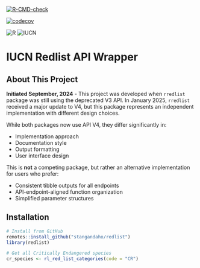   <!-- badges: start -->
  [![R-CMD-check](https://github.com/stangandaho/redlist/actions/workflows/R-CMD-check.yaml/badge.svg)](https://github.com/stangandaho/redlist/actions/workflows/R-CMD-check.yaml)
  <!-- badges: end -->

[![codecov](https://codecov.io/gh/stangandaho/redlist/graph/badge.svg?token=AS6SSJ8F1N)](https://codecov.io/gh/stangandaho/redlist)

![R](https://img.shields.io/badge/R-%2764.svg?style=for-the-badge&logo=R&logoColor=white)
![IUCN](https://img.shields.io/badge/IUCN_Red_List-API_V4-blue)

# IUCN Redlist API Wrapper

## About This Project

**Initiated September, 2024** - This project was developed when `rredlist` package 
was still using the deprecated V3 API. In January 2025, `rredlist` received a major 
update to V4, but this package represents an independent implementation with different design choices.

While both packages now use API V4, they differ significantly in:
- Implementation approach
- Documentation style
- Output formatting
- User interface design

This is **not** a competing package, but rather an alternative implementation for users who prefer:
- Consistent tibble outputs for all endpoints
- API-endpoint-aligned function organization
- Simplified parameter structures

## Installation

```r
# Install from GitHub
remotes::install_github("stangandaho/redlist")
library(redlist)

# Get all Critically Endangered species
cr_species <- rl_red_list_categories(code = "CR")
